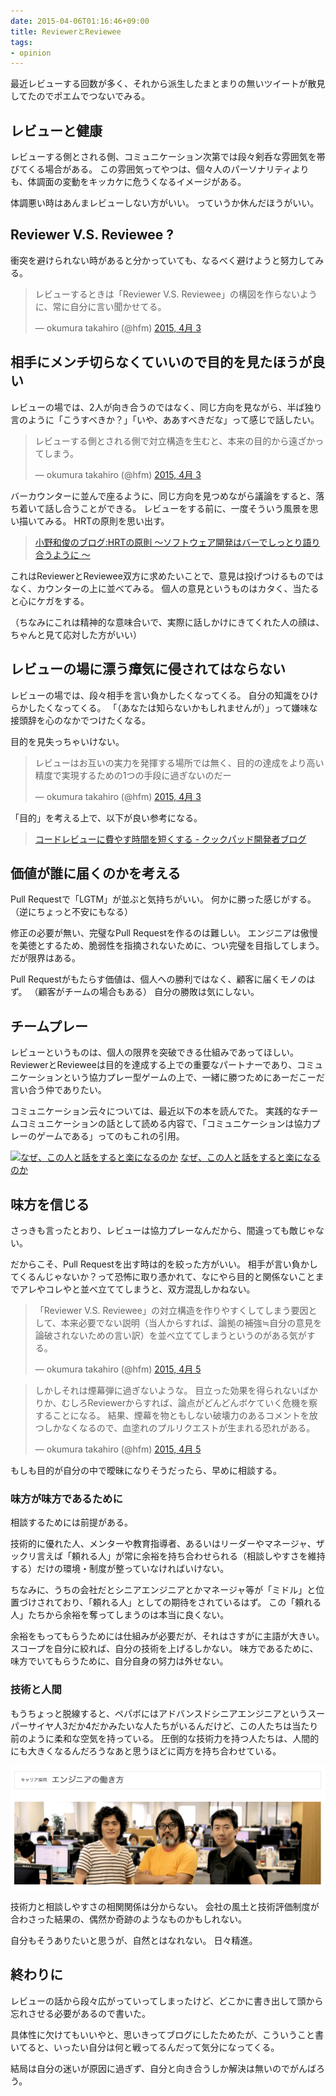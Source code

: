 ```yaml
---
date: 2015-04-06T01:16:46+09:00
title: ReviewerとReviewee
tags:
- opinion
---
```

最近レビューする回数が多く、それから派生したまとまりの無いツイートが散見してたのでポエムでつないでみる。

## レビューと健康

レビューする側とされる側、コミュニケーション次第では段々剣呑な雰囲気を帯びてくる場合がある。
この雰囲気ってやつは、個々人のパーソナリティよりも、体調面の変動をキッカケに危うくなるイメージがある。

体調悪い時はあんまレビューしない方がいい。
っていうか休んだほうがいい。

## Reviewer V.S. Reviewee ?

衝突を避けられない時があると分かっていても、なるべく避けようと努力してみる。

<blockquote class="twitter-tweet" lang="ja"><p lang="ja" dir="ltr">レビューするときは「Reviewer V.S. Reviewee」の構図を作らないように、常に自分に言い聞かせてる。</p>&mdash; okumura takahiro (@hfm) <a href="https://twitter.com/hfm/status/583848573306966016">2015, 4月 3</a></blockquote>
<script async src="//platform.twitter.com/widgets.js" charset="utf-8"></script>

## 相手にメンチ切らなくていいので目的を見たほうが良い

レビューの場では、2人が向き合うのではなく、同じ方向を見ながら、半ば独り言のように「こうすべきか？」「いや、ああすべきだな」って感じで話したい。

<blockquote class="twitter-tweet" lang="ja"><p lang="ja" dir="ltr">レビューする側とされる側で対立構造を生むと、本来の目的から遠ざかってしまう。</p>&mdash; okumura takahiro (@hfm) <a href="https://twitter.com/hfm/status/583849198895800320">2015, 4月 3</a></blockquote>

バーカウンターに並んで座るように、同じ方向を見つめながら議論をすると、落ち着いて話し合うことができる。
レビューをする前に、一度そういう風景を思い描いてみる。
HRTの原則を思い出す。

> [小野和俊のブログ:HRTの原則 ～ソフトウェア開発はバーでしっとり語り合うように ～](http://blog.livedoor.jp/lalha/archives/50496623.html)

これはReviewerとReviewee双方に求めたいことで、意見は投げつけるものではなく、カウンターの上に並べてみる。
個人の意見というものはカタく、当たると心にケガをする。

（ちなみにこれは精神的な意味合いで、実際に話しかけにきてくれた人の顔は、ちゃんと見て応対した方がいい）

## レビューの場に漂う瘴気に侵されてはならない

レビューの場では、段々相手を言い負かしたくなってくる。
自分の知識をひけらかしたくなってくる。
「（あなたは知らないかもしれませんが）」って嫌味な接頭辞を心のなかでつけたくなる。

目的を見失っちゃいけない。

<blockquote class="twitter-tweet" lang="ja"><p lang="ja" dir="ltr">レビューはお互いの実力を発揮する場所では無く、目的の達成をより高い精度で実現するための1つの手段に過ぎないのだー</p>&mdash; okumura takahiro (@hfm) <a href="https://twitter.com/hfm/status/583849717194301440">2015, 4月 3</a></blockquote>

「目的」を考える上で、以下が良い参考になる。

> [コードレビューに費やす時間を短くする - クックパッド開発者ブログ](http://techlife.cookpad.com/entry/2015/03/30/174713)

## 価値が誰に届くのかを考える

Pull Requestで「LGTM」が並ぶと気持ちがいい。
何かに勝った感じがする。
（逆にちょっと不安にもなる）

修正の必要が無い、完璧なPull Requestを作るのは難しい。
エンジニアは傲慢を美徳とするため、脆弱性を指摘されないために、つい完璧を目指してしまう。
だが限界はある。

Pull Requestがもたらす価値は、個人への勝利ではなく、顧客に届くモノのはず。
（顧客がチームの場合もある）
自分の勝敗は気にしない。

## チームプレー

レビューというものは、個人の限界を突破できる仕組みであってほしい。
ReviewerとRevieweeは目的を達成する上での重要なパートナーであり、コミュニケーションという協力プレー型ゲームの上で、一緒に勝つためにあーだこーだ言い合う仲でありたい。

コミュニケーション云々については、最近以下の本を読んでた。
実践的なチームコミュニケーションの話として読める内容で、「コミュニケーションは協力プレーのゲームである」ってのもこれの引用。

[![なぜ、この人と話をすると楽になるのか](http://ecx.images-amazon.com/images/I/51uHyunfssL._SL160_.jpg)](http://www.amazon.co.jp/exec/obidos/ASIN/B00SQYBB0A/hifumiass-22/ref=nosim/)
[なぜ、この人と話をすると楽になるのか](http://www.amazon.co.jp/exec/obidos/ASIN/B00SQYBB0A/hifumiass-22/ref=nosim/)

## 味方を信じる

さっきも言ったとおり、レビューは協力プレーなんだから、間違っても敵じゃない。

だからこそ、Pull Requestを出す時は的を絞った方がいい。
相手が言い負かしてくるんじゃないか？って恐怖に取り憑かれて、なにやら目的と関係ないことまでアレやコレやと並べ立ててしまうと、双方混乱しかねない。

<blockquote class="twitter-tweet" lang="ja"><p lang="ja" dir="ltr">「Reviewer V.S. Reviewee」の対立構造を作りやすくしてしまう要因として、本来必要でない説明（当人からすれば、論拠の補強≒自分の意見を論破されないための言い訳）を並べ立ててしまうというのがある気がする。</p>&mdash; okumura takahiro (@hfm) <a href="https://twitter.com/hfm/status/584731322255409153">2015, 4月 5</a></blockquote>

<blockquote class="twitter-tweet" lang="ja"><p lang="ja" dir="ltr">しかしそれは煙幕弾に過ぎないような。&#10;目立った効果を得られないばかりか、むしろReviewerからすれば、論点がどんどんボケていく危機を察することになる。&#10;結果、煙幕を物ともしない破壊力のあるコメントを放つしかなくなるので、血塗れのプルリクエストが生まれる恐れがある。</p>&mdash; okumura takahiro (@hfm) <a href="https://twitter.com/hfm/status/584732862932320257">2015, 4月 5</a></blockquote>

もしも目的が自分の中で曖昧になりそうだったら、早めに相談する。

### 味方が味方であるために

相談するためには前提がある。

技術的に優れた人、メンターや教育指導者、あるいはリーダーやマネージャ、ザックリ言えば「頼れる人」が常に余裕を持ち合わせられる（相談しやすさを維持する）だけの環境・制度が整っていなければいけない。

ちなみに、うちの会社だとシニアエンジニアとかマネージャ等が「ミドル」と位置づけされており、「頼れる人」としての期待をされているはず。
この「頼れる人」たちから余裕を奪ってしまうのは本当に良くない。

余裕をもってもらうためには仕組みが必要だが、それはさすがに主語が大きい。
スコープを自分に絞れば、自分の技術を上げるしかない。
味方であるために、味方でいてもらうために、自分自身の努力は外せない。

### 技術と人間

もうちょっと脱線すると、ペパボにはアドバンスドシニアエンジニアというスーパーサイヤ人3だか4だかみたいな人たちがいるんだけど、この人たちは当たり前のように柔和な空気を持っている。
圧倒的な技術力を持つ人たちは、人間的にも大きくなるんだろうなあと思うほどに両方を持ち合わせている。

[![すごいひとたち](/images/2015/04/06/sugoihitotachi.png)](https://pepabo.com/recruit/career/engineer/)

技術力と相談しやすさの相関関係は分からない。
会社の風土と技術評価制度が合わさった結果の、偶然か奇跡のようなものかもしれない。

自分もそうありたいと思うが、自然とはなれない。
日々精進。

## 終わりに

レビューの話から段々広がっていってしまったけど、どこかに書き出して頭から忘れさせる必要があるので書いた。

具体性に欠けてもいいやと、思いきってブログにしたためたが、こういうこと書いてると、いったい自分は何と戦ってるんだって気分になってくる。

結局は自分の迷いが原因に過ぎず、自分と向き合うしか解決は無いのでがんばろう。

